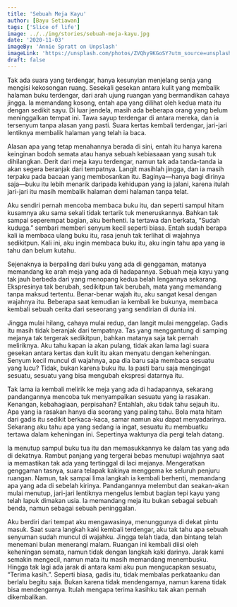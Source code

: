 ```yaml
---
title: 'Sebuah Meja Kayu'
author: [Bayu Setiawan]
tags: ['Slice of life']
image: ../../img/stories/sebuah-meja-kayu.jpg
date: '2020-11-03'
imageBy: 'Annie Spratt on Unpslash'
imageLink: 'https://unsplash.com/photos/ZVQhy9KGoSY?utm_source=unsplash&utm_medium=referral&utm_content=creditShareLink'
draft: false
---
```

Tak ada suara yang terdengar, hanya kesunyian menjelang senja yang mengisi kekosongan ruang. Sesekali gesekan antara kulit yang membalik halaman buku terdengar, dari arah ujung ruangan yang bermandikan cahaya jingga. Ia memandang kosong, entah apa yang dilihat oleh kedua mata itu dengan sedikit sayu. Di luar jendela, masih ada beberapa orang yang belum meninggalkan tempat ini. Tawa sayup terdengar di antara mereka, dan ia tersenyum tanpa alasan yang pasti. Suara kertas kembali terdengar, jari-jari lentiknya membalik halaman yang telah ia baca.

Alasan apa yang tetap menahannya berada di sini, entah itu hanya karena keinginan bodoh semata atau hanya sebuah kebiasaaan yang susah tuk dihilangkan. Derit dari meja kayu terdengar, namun tak ada tanda-tanda ia akan segera beranjak dari tempatnya. Langit masihlah jingga, dan ia masih terpaku pada bacaan yang membosankan itu. Baginya—hanya bagi dirinya saja—buku itu lebih menarik daripada kehidupan yang ia jalani, karena itulah jari-jari itu masih membalik halaman demi halaman tanpa telat.

Aku sendiri pernah mencoba membaca buku itu, dan seperti sampul hitam kusamnya aku sama sekali tidak tertarik tuk meneruskannya. Bahkan tak sampai seperempat bagian, aku berhenti. Ia tertawa dan berkata, “Sudah kuduga.” sembari memberi senyum kecil seperti biasa. Entah sudah berapa kali ia membaca ulang buku itu, rasa jenuh tak terlihat di wajahnya sedikitpun. Kali ini, aku ingin membaca buku itu, aku ingin tahu apa yang ia tahu dan belum kutahu.

Sejenaknya ia berpaling dari buku yang ada di genggaman, matanya memandang ke arah meja yang ada di hadapannya. Sebuah meja kayu yang tak jauh berbeda dari yang menopang kedua belah lengannya sekarang. Ekspresinya tak berubah, sedikitpun tak berubah, mata yang memandang tanpa maksud tertentu. Benar-benar wajah itu, aku sangat kesal dengan wajahnya itu. Beberapa saat kemudian ia kembali ke bukunya, membaca kembali sebuah cerita dari seseorang yang sendirian di dunia ini.

Jingga mulai hilang, cahaya mulai redup, dan langit mulai menggelap. Gadis itu masih tidak beranjak dari tempatnya. Tas yang menggantung di samping mejanya tak tergerak sedikitpun, bahkan matanya saja tak pernah meliriknya. Aku tahu kapan ia akan pulang, tidak akan lama lagi suara gesekan antara kertas dan kulit itu akan menyatu dengan keheningan. Senyum kecil muncul di wajahnya, apa dia baru saja membaca sesuatu yang lucu? Tidak, bukan karena buku itu. Ia pasti baru saja mengingat sesuatu, sesuatu yang bisa mengubah ekspresi datarnya itu.

Tak lama ia kembali melirik ke meja yang ada di hadapannya, sekarang pandangannya mencoba tuk menyampaikan sesuatu yang ia rasakan. Kenangan, kebahagiaan, perpisahan? Entahlah, aku tidak tahu sejauh itu. Apa yang ia rasakan hanya dia seorang yang paling tahu. Bola mata hitam dari gadis itu sedikit berkaca-kaca, samar namun aku dapat menyadarinya. Sekarang aku tahu apa yang sedang ia ingat, sesuatu itu membuatku tertawa dalam keheningan ini. Sepertinya waktunya dia pergi telah datang.

Ia menutup sampul buku tua itu dan memasukkannya ke dalam tas yang ada di dekatnya. Rambut panjang yang tergerai bebas menutupi wajahnya saat ia memastikan tak ada yang tertinggal di laci mejanya. Mengeratkan genggaman tasnya, suara telapak kakinya menggema ke seluruh penjuru ruangan. Namun, tak sampai lima langkah ia kembali berhenti, memandang apa yang ada di sebelah kirinya. Pandangannya melembut dan seakan-akan mulai menutup, jari-jari lentiknya mengelus lembut bagian tepi kayu yang telah lapuk dimakan usia. Ia memandang meja itu bukan sebagai sebuah benda, namun sebagai sebuah peninggalan.

Aku berdiri dari tempat aku mengawasinya, menunggunya di dekat pintu masuk. Saat suara langkah kaki kembali terdengar, aku tak tahu apa sebuah senyuman sudah muncul di wajahku. Jingga telah tiada, dan bintang telah menemani bulan menerangi malam. Ruangan ini kembali diisi oleh keheningan semata, namun tidak dengan langkah kaki darinya.
Jarak kami semakin mengecil, namun mata itu masih memandang menembusku. Hingga tak lagi ada jarak di antara kami aku pun mengucapkan sesuatu, “Terima kasih.”. Seperti biasa, gadis itu, tidak membalas perkataanku dan berlalu begitu saja. Bukan karena tidak mendengarnya, namun karena tidak bisa mendengarnya. Itulah mengapa terima kasihku tak akan pernah dikembalikan.
